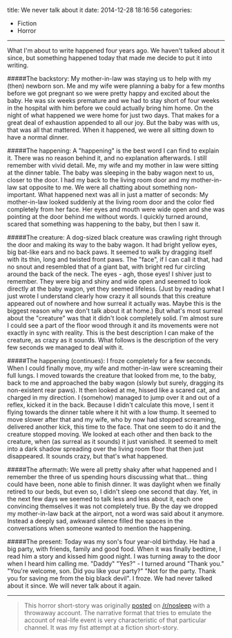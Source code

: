 title: We never talk about it
date: 2014-12-28 18:16:56
categories:
 - Fiction
 - Horror
---
What I'm about to write happened four years ago. We haven't talked about it since, but something happened today that made me decide to put it into writing.

#####The backstory:
My mother-in-law was staying us to help with my (then) newborn son. Me and my wife were planning a baby for a few months before we got pregnant so we were pretty happy and excited about the baby. He was six weeks premature and we had to stay short of four weeks in the hospital with him before we could actually bring him home. On the night of what happened we were home for just two days. That makes for a great deal of exhaustion appended to all our joy. But the baby was with us, that was all that mattered. When it happened, we were all sitting down to have a normal dinner.

#####The happening:
A "happening" is the best word I can find to explain it. There was no reason behind it, and no explanation afterwards. I still remember with vivid detail. Me, my wife and my mother in law were sitting at the dinner table. The baby was sleeping in the baby wagon next to us, closer to the door. I had my back to the living room door and my mother-in-law sat opposite to me. We were all chatting about something non-important. What happened next was all in just a matter of seconds: My mother-in-law looked suddenly at the living room door and the color fled completely from her face. Her eyes and mouth were wide open and she was pointing at the door behind me without words. I quickly turned around, scared that something was happening to the baby, but then I saw it.

#####The creature:
A dog-sized black creature was crawling right through the door and making its way to the baby wagon. It had bright yellow eyes, big bat-like ears and no back paws. It seemed to walk by dragging itself with its thin, long and twisted front paws. The "face", if I can call it that, had no snout and resembled that of a giant bat, with bright red fur circling around the back of the neck. The eyes - agh, those eyes! I shiver just to remember. They were big and shiny and wide open and seemed to look directly at the baby wagon, yet they seemed lifeless. (Just by reading what I just wrote I understand clearly how crazy it all sounds that this creature appeared out of nowhere and how surreal it actually was. Maybe this is the biggest reason why we don't talk about it at home.) But what's most surreal about the "creature" was that it didn't look completely solid. I'm almost sure I could see a part of the floor wood through it and its movements were not exactly in sync with reality. This is the best description I can make of the creature, as crazy as it sounds. What follows is the description of the very few seconds we managed to deal with it.

#####The happening (continues):
I froze completely for a few seconds. When I could finally move, my wife and mother-in-law were screaming their full lungs. I moved towards the creature that looked from me, to the baby, back to me and approached the baby wagon (slowly but surely, dragging its non-existent rear paws). It then looked at me, hissed like a scared cat, and charged in my direction. I (somehow) managed to jump over it and out of a reflex, kicked it in the back. Because I didn't calculate this move, I sent it flying towards the dinner table where it hit with a low thump. It seemed to move slower after that and my wife, who by now had stopped screaming, delivered another kick, this time to the face. That one seem to do it and the creature stopped moving. We looked at each other and then back to the creature, when (as surreal as it sounds) it just vanished. It seemed to melt into a dark shadow spreading over the living room floor that then just disappeared. It sounds crazy, but that's what happened.

#####The aftermath:
We were all pretty shaky after what happened and I remember the three of us spending hours discussing what that... thing could have been, none able to finish dinner. It was daylight when we finally retired to our beds, but even so, I didn't sleep one second that day. Yet, in the next few days we seemed to talk less and less about it, each one convincing themselves it was not completely true. By the day we dropped my mother-in-law back at the airport, not a word was said about it anymore. Instead a deeply sad, awkward silence filled the spaces in the conversations when someone wanted to mention the happening.

#####The present:
Today was my son's four year-old birthday. He had a big party, with friends, family and good food. When it was finally bedtime, I read him a story and kissed him good night. I was turning away to the door when I heard him calling me. "Daddy"
"Yes?" - I turned around
"Thank you."
"You're welcome, son. Did you like your party?"
"Not for the party. Thank you for saving me from the big black devil".
I froze.
We had never talked about it since.
We will never talk about it again.


-------
> This horror short-story was originally [posted](http://www.reddit.com/r/nosleep/comments/2gefab/we_never_talk_about_it/) on [/r/nosleep](http://www.reddit.com/r/nosleep) with a throwaway account.
> The narrative format that tries to emulate the account of real-life event is very characteristic of that particular channel.
> It was my fist attempt at a fiction short-story.
